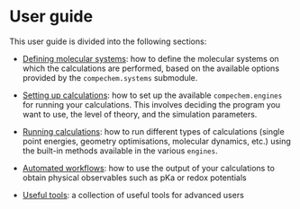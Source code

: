 # User guide

This user guide is divided into the following sections:

* [Defining molecular systems](Guide-systems): how to define the molecular systems on which the calculations are performed, based on the available options provided by the `compechem.systems` submodule.

* [Setting up calculations](Guide-setup): how to set up the available `compechem.engines` for running your calculations. This involves deciding the program you want to use, the level of theory, and the simulation parameters.

* [Running calculations](Guide-run): how to run different types of calculations (single point energies, geometry optimisations, molecular dynamics, etc.) using the built-in methods available in the various `engines`.

* [Automated workflows](Guide-functions): how to use the output of your calculations to obtain physical observables such as pKa or redox potentials

* [Useful tools](Guide-tools): a collection of useful tools for advanced users

